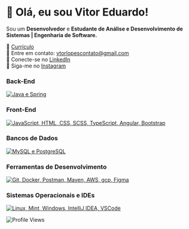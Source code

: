 # 👋 Olá, eu sou Vitor Eduardo!

Sou um **Desenvolvedor** e **Estudante de Análise e Desenvolvimento de Sistemas | Engenharia de Software.**

📄 [Currículo](https://drive.google.com/file/d/1Ps_6yWqwKEnu7S1MQWPv_HDS7F4METqi/view?usp=drive_link)   
📧 Entre em contato: [vtorlopescontato@gmail.com](mailto:vtorlopescontato@gmail.com)  
💼 Conecte-se no [LinkedIn](https://www.linkedin.com/in/vitor-eduardo-lopes-francisco-1523ab28b/)  
📸 Siga-me no [Instagram](https://www.instagram.com/vtormacs)

### Back-End
<p>
  <a href="https://skillicons.dev">
    <img src="https://skillicons.dev/icons?i=java,spring,c" alt="Java e Spring" />
  </a>
</p>

### Front-End
<p>
  <a href="https://skillicons.dev">
    <img src="https://skillicons.dev/icons?i=js,html,css,scss,typescript,angular,bootstrap" alt="JavaScript, HTML, CSS, SCSS, TypeScript, Angular, Bootstrap" />
  </a>
</p>

### Bancos de Dados
<p>
  <a href="https://skillicons.dev">
    <img src="https://skillicons.dev/icons?i=mysql,postgres,sqlite" alt="MySQL e PostgreSQL" />
  </a>
</p>

### Ferramentas de Desenvolvimento
<p>
  <a href="https://skillicons.dev">
    <img src="https://skillicons.dev/icons?i=git,docker,postman,maven,aws,gcp,figma" alt="Git, Docker, Postman, Maven, AWS, gcp, Figma" />
  </a>
</p>

### Sistemas Operacionais e IDEs
<p>
  <a href="https://skillicons.dev">
    <img src="https://skillicons.dev/icons?i=linux,ubuntu,mint,windows,idea,vscode,eclipse" alt="Linux, Mint, Windows, IntelliJ IDEA, VSCode" />
  </a>
</p>


![Profile Views](https://komarev.com/ghpvc/?username=Vtormacs&color=blue&style=flat-square&label=PROFILE+VIEWS&abbreviated=true)
